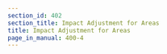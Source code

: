 ```yaml
---
section_id: 402
section_title: Impact Adjustment for Areas
title: Impact Adjustment for Areas
page_in_manual: 400-4
---
```

